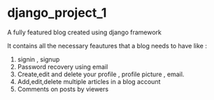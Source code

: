 # django_project_1
A fully featured blog created using django framework

It contains all the necessary feautures that a blog needs to have like :
1. signin , signup
2. Password recovery using email
3. Create,edit and delete your profile , profile picture , email.
4. Add,edit,delete multiple articles in a blog account 
5. Comments on posts by viewers

